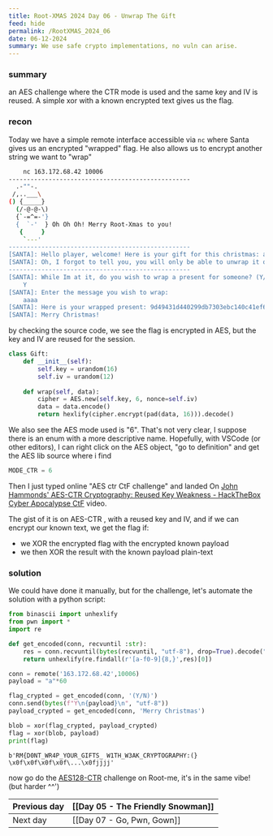 ```yaml
---
title: Root-XMAS 2024 Day 06 - Unwrap The Gift
feed: hide
permalink: /RootXMAS_2024_06
date: 06-12-2024
summary: We use safe crypto implementations, no vuln can arise.
---
```

### summary

an AES challenge where the CTR mode is used and the same key and IV is reused.
A simple xor with a known encrypted text gives us the flag.
### recon

Today we have a simple remote interface accessible via `nc` where Santa gives us an encrypted "wrapped" flag. He also allows us to encrypt another string we want to "wrap"
```bash
	nc 163.172.68.42 10006
--------------------------------------------------
  .-""-.
 /,..___\
() {_____}
  (/-@-@-\)
  {`-=^=-'}
  {  `-'  } Oh Oh Oh! Merry Root-Xmas to you!
   {     }
    `---'
--------------------------------------------------
[SANTA]: Hello player, welcome! Here is your gift for this christmas: ae6559387840c188285dd39d13915dafd5ddc4dfc3aced394b81f7d581654bc2b28cdcf6018860b78fac752dee7ea56c95a8f46d937f115bb6f49f189ef48e9c
[SANTA]: Oh, I forgot to tell you, you will only be able to unwrap it on the 25th, come back to me on that date to get the key!
--------------------------------------------------
[SANTA]: While Im at it, do you wish to wrap a present for someone? (Y/N)
	Y
[SANTA]: Enter the message you wish to wrap:
	aaaa
[SANTA]: Here is your wrapped present: 9d49431d440299db7303ebc140c41ef6
[SANTA]: Merry Christmas!
```

by checking the source code, we see the flag is encrypted in AES, but the key and IV are reused for the session.

```python
class Gift:
    def __init__(self):
        self.key = urandom(16)
        self.iv = urandom(12)
    
    def wrap(self, data):
        cipher = AES.new(self.key, 6, nonce=self.iv)
        data = data.encode()
        return hexlify(cipher.encrypt(pad(data, 16))).decode()
```

We also see the AES mode used is "6". That's not very clear, I suppose there is an enum with a more descriptive name.
Hopefully, with VSCode (or other editors), I can right click on the AES object, "go to definition" and get the AES lib source where i find

```python
MODE_CTR = 6
```

Then I just typed online "AES ctr CtF challenge" and landed On [John Hammonds' AES-CTR Cryptography: Reused Key Weakness - HackTheBox Cyber Apocalypse CtF](https://www.youtube.com/watch?v=Gtfr1dBGzHg) video.

The gist of it is on AES-CTR , with a reused key and IV, and if we can encrypt our known text, we get the flag if:

- we XOR the encrypted flag with the encrypted known payload
- we then XOR the result with the known payload plain-text
### solution

We could have done it manually, but for the challenge, let's automate the solution with a python script:

```python
from binascii import unhexlify
from pwn import *
import re

def get_encoded(conn, recvuntil :str):
    res = conn.recvuntil(bytes(recvuntil, "utf-8"), drop=True).decode("utf-8")
    return unhexlify(re.findall(r'[a-f0-9]{8,}',res)[0])

conn = remote('163.172.68.42',10006)
payload = "a"*60

flag_crypted = get_encoded(conn, '(Y/N)')
conn.send(bytes(f"Y\n{payload}\n", "utf-8"))
payload_crypted = get_encoded(conn, 'Merry Christmas')

blob = xor(flag_crypted, payload_crypted)
flag = xor(blob, payload)
print(flag)
```

`b'RM{D0NT_WR4P_YOUR_GIFTS_ W1TH_W3AK_CRYPTOGRAPHY:(} \x0f\x0f\x0f\x0f\...\x0fjjjj'`


now go do the [AES128-CTR](https://www.root-me.org/fr/Challenges/Cryptanalyse/AES128-CTR) challenge on Root-me, it's in the same vibe! (but harder ^^')


| Previous day | [[Day 05 - The Friendly Snowman]] |
| ------------ | --------------------------------- |
| Next day     | [[Day 07 - Go, Pwn, Gown]]        |
